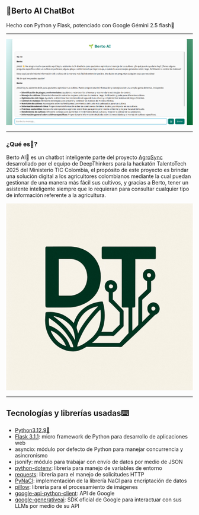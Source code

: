 ## **🌱Berto AI ChatBot**  
Hecho con Python y Flask, potenciado con Google Gémini 2.5 flash🤖  

---


![Preview](images/Berto.png)  

---

### ¿Qué es🤔?  
Berto AI🌱 es un chatbot inteligente parte del proyecto [AgroSync](https://github.com/hectop4/AgroSync/) desarrollado por el equipo de DeepThinkers para la hackatón TalentoTech 2025 del Ministerio TIC Colombia, el propósito de este proyecto es brindar una solución digital a los agricultores colombianos mediante la cual puedan gestionar de una manera más fácil sus cultivos, y gracias a Berto, tener un asistente inteligente siempre que lo requieran para consultar cualquier tipo de información referente a la agricultura.  

![Preview](images/logo.png)  

---

## Tecnologías y librerías usadas⌨️  
- [Python3.12.9🐍](https://www.python.org/)
- [Flask 3.1.1](https://flask.palletsprojects.com/en/stable/): micro framework de Python para desarrollo de aplicaciones web
- asyncio: módulo por defecto de Python para manejar concurrencia y asincronismo
- jsonify: módulo para trabajar con envío de datos por medio de JSON
- [python-dotenv](https://pypi.org/project/python-dotenv/): librería para manejo de variables de entorno
- [requests](https://pypi.org/project/requests/): librería para el manejo de solicitudes HTTP
- [PyNaCl](https://pypi.org/project/PyNaCl/): implementación de la librería NaCl para encriptación de datos
- [pillow](https://pypi.org/project/pillow/): librería para el procesamiento de imágenes
- [google-api-python-client](https://pypi.org/project/google-api-python-client/): API de Google
- [google-generativeai](https://pypi.org/project/google-generativeai/): SDK oficial de Google para interactuar con sus LLMs por medio de su API
